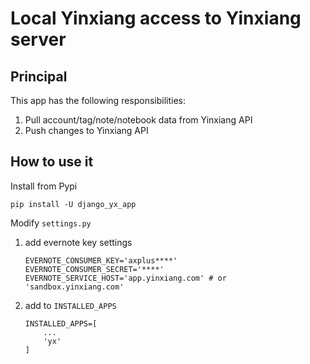 # Local Yinxiang access to Yinxiang server

## Principal



This app has the following responsibilities:
1. Pull account/tag/note/notebook data from Yinxiang API
2. Push changes to Yinxiang API





## How to use it



Install from Pypi

```
pip install -U django_yx_app
```

Modify `settings.py`

1. add evernote key settings 
    ```
    EVERNOTE_CONSUMER_KEY='axplus****'
    EVERNOTE_CONSUMER_SECRET='****'
    EVERNOTE_SERVICE_HOST='app.yinxiang.com' # or 'sandbox.yinxiang.com'
    ```
2. add to `INSTALLED_APPS`
    ```
    INSTALLED_APPS=[
        ...
        'yx'
    ]
    ```


